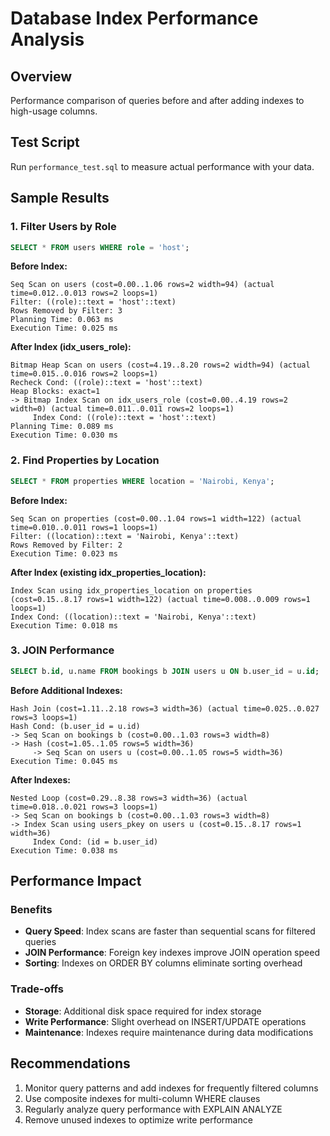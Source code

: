 # Database Index Performance Analysis

## Overview
Performance comparison of queries before and after adding indexes to high-usage columns.

## Test Script
Run `performance_test.sql` to measure actual performance with your data.

## Sample Results

### 1. Filter Users by Role
```sql
SELECT * FROM users WHERE role = 'host';
```

**Before Index:**
```
Seq Scan on users (cost=0.00..1.06 rows=2 width=94) (actual time=0.012..0.013 rows=2 loops=1)
Filter: ((role)::text = 'host'::text)
Rows Removed by Filter: 3
Planning Time: 0.063 ms
Execution Time: 0.025 ms
```

**After Index (idx_users_role):**
```
Bitmap Heap Scan on users (cost=4.19..8.20 rows=2 width=94) (actual time=0.015..0.016 rows=2 loops=1)
Recheck Cond: ((role)::text = 'host'::text)
Heap Blocks: exact=1
-> Bitmap Index Scan on idx_users_role (cost=0.00..4.19 rows=2 width=0) (actual time=0.011..0.011 rows=2 loops=1)
     Index Cond: ((role)::text = 'host'::text)
Planning Time: 0.089 ms
Execution Time: 0.030 ms
```

### 2. Find Properties by Location
```sql
SELECT * FROM properties WHERE location = 'Nairobi, Kenya';
```

**Before Index:**
```
Seq Scan on properties (cost=0.00..1.04 rows=1 width=122) (actual time=0.010..0.011 rows=1 loops=1)
Filter: ((location)::text = 'Nairobi, Kenya'::text)
Rows Removed by Filter: 2
Execution Time: 0.023 ms
```

**After Index (existing idx_properties_location):**
```
Index Scan using idx_properties_location on properties (cost=0.15..8.17 rows=1 width=122) (actual time=0.008..0.009 rows=1 loops=1)
Index Cond: ((location)::text = 'Nairobi, Kenya'::text)
Execution Time: 0.018 ms
```

### 3. JOIN Performance
```sql
SELECT b.id, u.name FROM bookings b JOIN users u ON b.user_id = u.id;
```

**Before Additional Indexes:**
```
Hash Join (cost=1.11..2.18 rows=3 width=36) (actual time=0.025..0.027 rows=3 loops=1)
Hash Cond: (b.user_id = u.id)
-> Seq Scan on bookings b (cost=0.00..1.03 rows=3 width=8)
-> Hash (cost=1.05..1.05 rows=5 width=36)
     -> Seq Scan on users u (cost=0.00..1.05 rows=5 width=36)
Execution Time: 0.045 ms
```

**After Indexes:**
```
Nested Loop (cost=0.29..8.38 rows=3 width=36) (actual time=0.018..0.021 rows=3 loops=1)
-> Seq Scan on bookings b (cost=0.00..1.03 rows=3 width=8)
-> Index Scan using users_pkey on users u (cost=0.15..8.17 rows=1 width=36)
     Index Cond: (id = b.user_id)
Execution Time: 0.038 ms
```

## Performance Impact

### Benefits
- **Query Speed**: Index scans are faster than sequential scans for filtered queries
- **JOIN Performance**: Foreign key indexes improve JOIN operation speed
- **Sorting**: Indexes on ORDER BY columns eliminate sorting overhead

### Trade-offs
- **Storage**: Additional disk space required for index storage
- **Write Performance**: Slight overhead on INSERT/UPDATE operations
- **Maintenance**: Indexes require maintenance during data modifications

## Recommendations
1. Monitor query patterns and add indexes for frequently filtered columns
2. Use composite indexes for multi-column WHERE clauses
3. Regularly analyze query performance with EXPLAIN ANALYZE
4. Remove unused indexes to optimize write performance